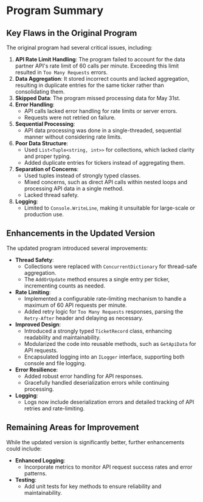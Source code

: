 # Program Summary

## Key Flaws in the Original Program
The original program had several critical issues, including:
1. **API Rate Limit Handling**: The program failed to account for the data partner API's rate limit of 60 calls per minute. Exceeding this limit resulted in `Too Many Requests` errors.
2. **Data Aggregation**: It stored incorrect counts and lacked aggregation, resulting in duplicate entries for the same ticker rather than consolidating them.
3. **Skipped Data**: The program missed processing data for May 31st.
4. **Error Handling**:
   - API calls lacked error handling for rate limits or server errors.
   - Requests were not retried on failure.
5. **Sequential Processing**:
   - API data processing was done in a single-threaded, sequential manner without considering rate limits.
6. **Poor Data Structure**:
   - Used `List<Tuple<string, int>>` for collections, which lacked clarity and proper typing.
   - Added duplicate entries for tickers instead of aggregating them.
7. **Separation of Concerns**:
   - Used tuples instead of strongly typed classes.
   - Mixed concerns, such as direct API calls within nested loops and processing API data in a single method.
   - Lacked thread safety.
8. **Logging**:
   - Limited to `Console.WriteLine`, making it unsuitable for large-scale or production use.

## Enhancements in the Updated Version
The updated program introduced several improvements:
- **Thread Safety**: 
  - Collections were replaced with `ConcurrentDictionary` for thread-safe aggregation.
  - The `AddOrUpdate` method ensures a single entry per ticker, incrementing counts as needed.
- **Rate Limiting**:
  - Implemented a configurable rate-limiting mechanism to handle a maximum of 60 API requests per minute.
  - Added retry logic for `Too Many Requests` responses, parsing the `Retry-After` header and delaying as necessary.
- **Improved Design**:
  - Introduced a strongly typed `TicketRecord` class, enhancing readability and maintainability.
  - Modularized the code into reusable methods, such as `GetApiData` for API requests.
  - Encapsulated logging into an `ILogger` interface, supporting both console and file logging.
- **Error Resilience**:
  - Added robust error handling for API responses.
  - Gracefully handled deserialization errors while continuing processing.
- **Logging**:
  - Logs now include deserialization errors and detailed tracking of API retries and rate-limiting.

## Remaining Areas for Improvement
While the updated version is significantly better, further enhancements could include:
- **Enhanced Logging**:
  - Incorporate metrics to monitor API request success rates and error patterns.
- **Testing**:
  - Add unit tests for key methods to ensure reliability and maintainability.
